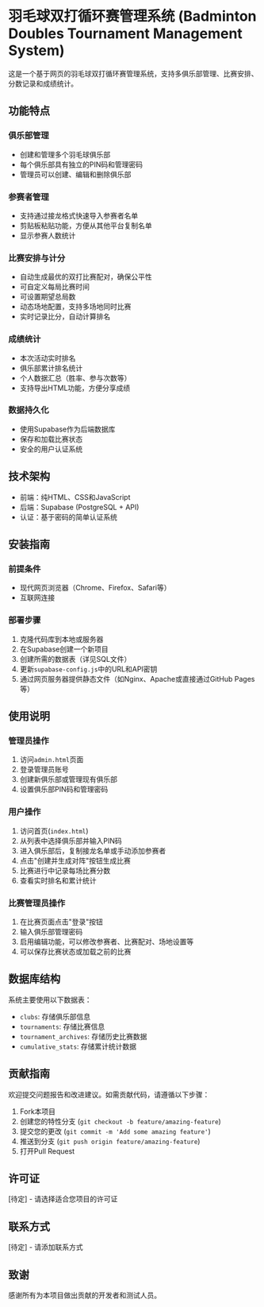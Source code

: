 # 羽毛球双打循环赛管理系统 (Badminton Doubles Tournament Management System)

这是一个基于网页的羽毛球双打循环赛管理系统，支持多俱乐部管理、比赛安排、分数记录和成绩统计。

## 功能特点

### 俱乐部管理
- 创建和管理多个羽毛球俱乐部
- 每个俱乐部具有独立的PIN码和管理密码
- 管理员可以创建、编辑和删除俱乐部

### 参赛者管理
- 支持通过接龙格式快速导入参赛者名单
- 剪贴板粘贴功能，方便从其他平台复制名单
- 显示参赛人数统计

### 比赛安排与计分
- 自动生成最优的双打比赛配对，确保公平性
- 可自定义每局比赛时间
- 可设置期望总局数
- 动态场地配置，支持多场地同时比赛
- 实时记录比分，自动计算排名

### 成绩统计
- 本次活动实时排名
- 俱乐部累计排名统计
- 个人数据汇总（胜率、参与次数等）
- 支持导出HTML功能，方便分享成绩

### 数据持久化
- 使用Supabase作为后端数据库
- 保存和加载比赛状态
- 安全的用户认证系统

## 技术架构

- 前端：纯HTML、CSS和JavaScript
- 后端：Supabase (PostgreSQL + API)
- 认证：基于密码的简单认证系统

## 安装指南

### 前提条件
- 现代网页浏览器（Chrome、Firefox、Safari等）
- 互联网连接

### 部署步骤
1. 克隆代码库到本地或服务器
2. 在Supabase创建一个新项目
3. 创建所需的数据表（详见SQL文件）
4. 更新`supabase-config.js`中的URL和API密钥
5. 通过网页服务器提供静态文件（如Nginx、Apache或直接通过GitHub Pages等）

## 使用说明

### 管理员操作
1. 访问`admin.html`页面
2. 登录管理员账号
3. 创建新俱乐部或管理现有俱乐部
4. 设置俱乐部PIN码和管理密码

### 用户操作
1. 访问首页(`index.html`)
2. 从列表中选择俱乐部并输入PIN码
3. 进入俱乐部后，复制接龙名单或手动添加参赛者
4. 点击"创建并生成对阵"按钮生成比赛
5. 比赛进行中记录每场比赛分数
6. 查看实时排名和累计统计

### 比赛管理员操作
1. 在比赛页面点击"登录"按钮
2. 输入俱乐部管理密码
3. 启用编辑功能，可以修改参赛者、比赛配对、场地设置等
4. 可以保存比赛状态或加载之前的比赛

## 数据库结构

系统主要使用以下数据表：
- `clubs`: 存储俱乐部信息
- `tournaments`: 存储比赛信息
- `tournament_archives`: 存储历史比赛数据
- `cumulative_stats`: 存储累计统计数据

## 贡献指南

欢迎提交问题报告和改进建议。如需贡献代码，请遵循以下步骤：
1. Fork本项目
2. 创建您的特性分支 (`git checkout -b feature/amazing-feature`)
3. 提交您的更改 (`git commit -m 'Add some amazing feature'`)
4. 推送到分支 (`git push origin feature/amazing-feature`)
5. 打开Pull Request

## 许可证

[待定] - 请选择适合您项目的许可证

## 联系方式

[待定] - 请添加联系方式

## 致谢

感谢所有为本项目做出贡献的开发者和测试人员。
